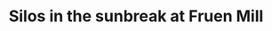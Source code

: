 ---
title: "Silos in the sunbreak at Fruen Mill"
picture: "/assets/camera-roll/2008/2008-05-31-silos-in-the-sunbreak-at-fruen-mill/recon-4-090.jpg"
thumbnail: "/assets/camera-roll/2008/2008-05-31-silos-in-the-sunbreak-at-fruen-mill/recon-4-090-thumbnail.jpg"
tags:
  - Recon 4
  - photograph
  - looking up
  - abandoned
  - mill
  - silo
  - Fruen Mill
  - urban exploration
  - Minneapolis
---
